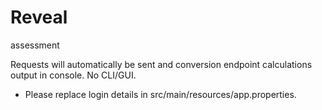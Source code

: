 # Reveal
assessment

Requests will automatically be sent and conversion endpoint calculations output in console. No CLI/GUI.
* Please replace login details in src/main/resources/app.properties.
